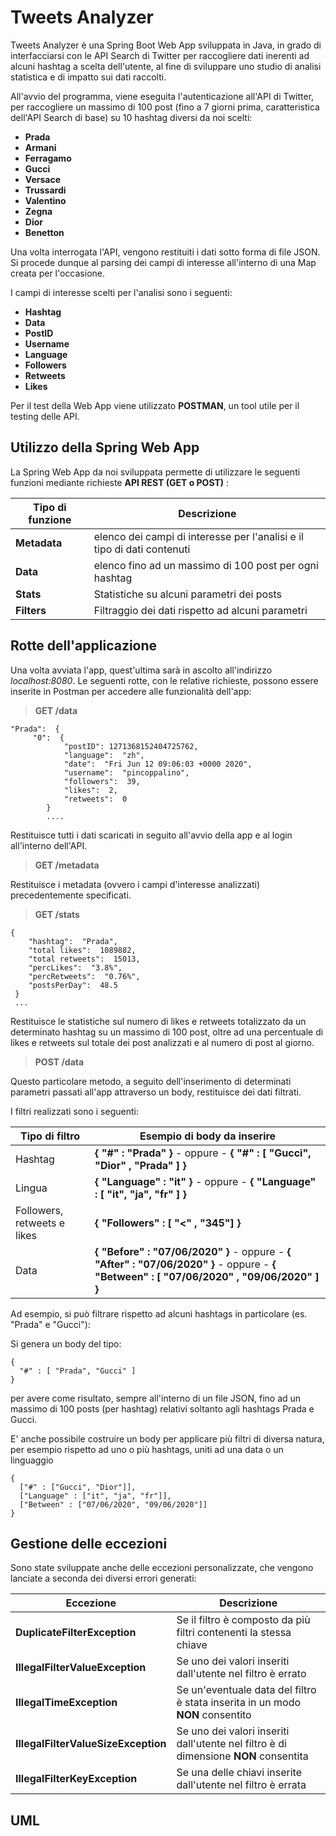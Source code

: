 # Tweets Analyzer

Tweets Analyzer è una Spring Boot Web App sviluppata in Java, in grado di interfacciarsi con le API Search di Twitter per raccogliere dati inerenti ad alcuni hashtag a scelta dell'utente, al fine di sviluppare uno studio di analisi statistica e di impatto sui dati raccolti.

All'avvio del programma, viene eseguita l'autenticazione all'API di Twitter, per raccogliere un massimo di 100 post (fino a 7 giorni prima, caratteristica dell'API Search di base) su 10 hashtag diversi da noi scelti:

 - **Prada**  
 - **Armani**   
 - **Ferragamo**   
 - **Gucci**   
 - **Versace**  
 - **Trussardi**  
 - **Valentino**   
 - **Zegna**
 - **Dior**
 - **Benetton**

Una volta interrogata l'API, vengono restituiti i dati sotto forma di file JSON. Si procede dunque al parsing dei campi di interesse all'interno di una Map creata per l'occasione.

I campi di interesse scelti per l'analisi sono i seguenti: 

 - **Hashtag** 
- **Data** 
- **PostID**
- **Username** 
- **Language** 
- **Followers**
- **Retweets** 
- **Likes** 

Per il test della Web App viene utilizzato **POSTMAN**, un tool utile per il testing delle API.

## Utilizzo della Spring Web App

La Spring Web App da noi sviluppata permette di utilizzare le seguenti funzioni mediante richieste **API REST (GET o POST)** :


|Tipo di funzione| Descrizione |
|--|--|
| **Metadata** |elenco dei campi di interesse per l'analisi e il tipo di dati contenuti|
|**Data**| elenco fino ad un massimo di 100 post per ogni hashtag    
|**Stats**| Statistiche su alcuni parametri dei posts
|**Filters**| Filtraggio dei dati rispetto ad alcuni parametri


## Rotte dell'applicazione
Una volta avviata l'app, quest'ultima sarà in ascolto all'indirizzo *localhost:8080*. Le seguenti rotte, con le relative richieste, possono essere inserite in Postman per accedere alle funzionalità dell'app:


> **GET /data**

    "Prada":  {
         "0":  {
                "postID": 1271368152404725762,
                "language":  "zh",
                "date":  "Fri Jun 12 09:06:03 +0000 2020",
                "username":  "pincoppalino",
                "followers":  39,
                "likes":  2,
                "retweets":  0
            }
            ....

Restituisce tutti i dati scaricati in seguito all'avvio della app e al login all'interno dell'API.


> **GET /metadata**

Restituisce i metadata (ovvero i campi d'interesse analizzati) precedentemente specificati.


> **GET /stats**

    {
        "hashtag":  "Prada",
        "total likes":  1089882,
        "total retweets":  15013,
        "percLikes":  "3.8%",
        "percRetweets":  "0.76%",
        "postsPerDay":  48.5
     }
     ...

Restituisce le statistiche sul numero di likes e retweets totalizzato da un determinato hashtag su un massimo di 100 post, oltre ad una percentuale di likes e retweets sul totale dei post analizzati e al numero di post al giorno.


> **POST /data**

Questo particolare metodo, a seguito dell'inserimento di determinati parametri passati all'app attraverso un body, restituisce dei dati filtrati.

I filtri realizzati sono i seguenti:

|Tipo di filtro| Esempio di body da inserire |
|--|--|
| Hashtag | **{ "#" : "Prada" }** - oppure - **{ "#" : [ "Gucci", "Dior" , "Prada" ] }**|
| Lingua    | **{ "Language" : "it" }** - oppure - **{ "Language" : [ "it", "ja", "fr" ] }**
|Followers, retweets e likes| **{ "Followers" : [ "<" , "345"] }**
|Data| **{ "Before" : "07/06/2020" }** - oppure - **{ "After" : "07/06/2020" }** - oppure - **{ "Between" : [ "07/06/2020" , "09/06/2020" ] }**
 
Ad esempio, si può filtrare rispetto ad alcuni hashtags in particolare (es. "Prada" e "Gucci"):

Si genera un body del tipo: 

    {
      "#" : [ "Prada", "Gucci" ]
    }

per avere come risultato, sempre all'interno di un file JSON, fino ad un massimo di 100 posts (per hashtag) relativi soltanto agli hashtags Prada e Gucci.

E' anche possibile costruire un body per applicare più filtri di diversa natura, per esempio rispetto ad uno o più hashtags, uniti ad una data o un linguaggio

    {
      ["#" : ["Gucci", "Dior"]], 
      ["Language" : ["it", "ja", "fr"]], 
      ["Between" : ["07/06/2020", "09/06/2020"]]
    }



## Gestione delle eccezioni

Sono state sviluppate anche delle eccezioni personalizzate, che vengono lanciate a seconda dei diversi errori generati:

 
|Eccezione| Descrizione |
|--|--|
| **DuplicateFilterException** |Se il filtro è composto da più filtri contenenti la stessa chiave |
|**IllegalFilterValueException** | Se uno dei valori inseriti dall'utente nel filtro è errato
|**IllegalTimeException**| Se un'eventuale data del filtro è stata inserita in un modo **NON** consentito
|**IllegalFilterValueSizeException**| Se uno dei valori inseriti dall'utente nel filtro è di dimensione **NON** consentita
|**IllegalFilterKeyException**| Se una delle chiavi inserite dall'utente nel filtro è errata

## UML

